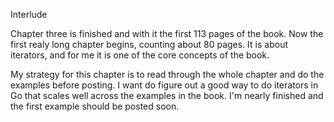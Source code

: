 Interlude

Chapter three is finished and with it the first 113 pages of the book. Now the first realy long chapter begins, counting about 80 pages. It is about iterators, and for me it is one of the core concepts of the book.

My strategy for this chapter is to read through the whole chapter and do the examples before posting. I want do figure out a good way to do iterators in Go that scales well across the examples in the book. I'm nearly finished and the first example should be posted soon.